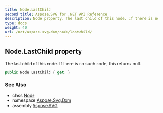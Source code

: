 ```yaml
---
title: Node.LastChild
second_title: Aspose.SVG for .NET API Reference
description: Node property. The last child of this node. If there is no such node this returns null
type: docs
weight: 40
url: /net/aspose.svg.dom/node/lastchild/
---
```

## Node.LastChild property

The last child of this node. If there is no such node, this returns null.

```csharp
public Node LastChild { get; }
```

### See Also

* class [Node](../)
* namespace [Aspose.Svg.Dom](../../../aspose.svg.dom/)
* assembly [Aspose.SVG](../../../)
